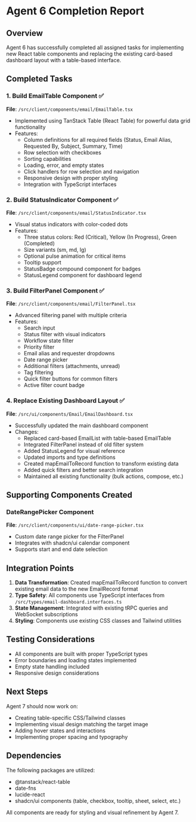 # Agent 6 Completion Report

## Overview
Agent 6 has successfully completed all assigned tasks for implementing new React table components and replacing the existing card-based dashboard layout with a table-based interface.

## Completed Tasks

### 1. Build EmailTable Component ✅
**File**: `/src/client/components/email/EmailTable.tsx`
- Implemented using TanStack Table (React Table) for powerful data grid functionality
- Features:
  - Column definitions for all required fields (Status, Email Alias, Requested By, Subject, Summary, Time)
  - Row selection with checkboxes
  - Sorting capabilities
  - Loading, error, and empty states
  - Click handlers for row selection and navigation
  - Responsive design with proper styling
  - Integration with TypeScript interfaces

### 2. Build StatusIndicator Component ✅
**File**: `/src/client/components/email/StatusIndicator.tsx`
- Visual status indicators with color-coded dots
- Features:
  - Three status colors: Red (Critical), Yellow (In Progress), Green (Completed)
  - Size variants (sm, md, lg)
  - Optional pulse animation for critical items
  - Tooltip support
  - StatusBadge compound component for badges
  - StatusLegend component for dashboard legend

### 3. Build FilterPanel Component ✅
**File**: `/src/client/components/email/FilterPanel.tsx`
- Advanced filtering panel with multiple criteria
- Features:
  - Search input
  - Status filter with visual indicators
  - Workflow state filter
  - Priority filter
  - Email alias and requester dropdowns
  - Date range picker
  - Additional filters (attachments, unread)
  - Tag filtering
  - Quick filter buttons for common filters
  - Active filter count badge

### 4. Replace Existing Dashboard Layout ✅
**File**: `/src/ui/components/Email/EmailDashboard.tsx`
- Successfully updated the main dashboard component
- Changes:
  - Replaced card-based EmailList with table-based EmailTable
  - Integrated FilterPanel instead of old filter system
  - Added StatusLegend for visual reference
  - Updated imports and type definitions
  - Created mapEmailToRecord function to transform existing data
  - Added quick filters and better search integration
  - Maintained all existing functionality (bulk actions, compose, etc.)

## Supporting Components Created

### DateRangePicker Component
**File**: `/src/client/components/ui/date-range-picker.tsx`
- Custom date range picker for the FilterPanel
- Integrates with shadcn/ui calendar component
- Supports start and end date selection

## Integration Points

1. **Data Transformation**: Created mapEmailToRecord function to convert existing email data to the new EmailRecord format
2. **Type Safety**: All components use TypeScript interfaces from `/src/types/email-dashboard.interfaces.ts`
3. **State Management**: Integrated with existing tRPC queries and WebSocket subscriptions
4. **Styling**: Components use existing CSS classes and Tailwind utilities

## Testing Considerations

- All components are built with proper TypeScript types
- Error boundaries and loading states implemented
- Empty state handling included
- Responsive design considerations

## Next Steps

Agent 7 should now work on:
- Creating table-specific CSS/Tailwind classes
- Implementing visual design matching the target image
- Adding hover states and interactions
- Implementing proper spacing and typography

## Dependencies

The following packages are utilized:
- @tanstack/react-table
- date-fns
- lucide-react
- shadcn/ui components (table, checkbox, tooltip, sheet, select, etc.)

All components are ready for styling and visual refinement by Agent 7.